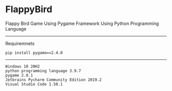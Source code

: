 # FlappyBird
Flappy Bird Game Using Pygame Framework Using Python Programming Language

---
Requiremnets

    pip install pygame==2.4.0
---
    Windows 10 20H2
    python programming language 3.9.7
    pygame 2.0.1
    Jetbrains Pycharm Community Edition 2019.2
    Visual Studio Code 1.50.1
    
